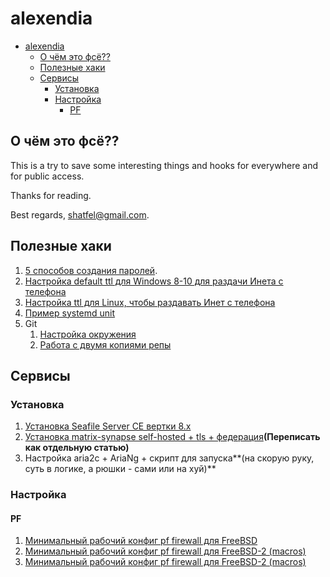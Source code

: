 # alexendia

- [alexendia](#alexendia)
  - [О чём это фсё??](#о-чём-это-фсё)
  - [Полезные хаки](#полезные-хаки)
  - [Сервисы](#сервисы)
    - [Установка](#установка)
    - [Настройка](#настройка)
      - [PF](#pf)

## О чём это фсё??

This is a try to save some interesting things and hooks for everywhere and for public access.

Thanks for reading.

Best regards, shatfel@gmail.com.

## Полезные хаки

1. [5 способов создания паролей](docs/tools-and-hacks/5-ways-to-generate-passwords.md#contents).
2. [Настройка default ttl для Windows 8-10 для раздачи Инета с телефона](docs/tools-and-hacks/windows-8-10-default-TTL-for-mobile-tethering.md)
3. [Настройка ttl для Linux, чтобы раздавать Инет с телефона](docs/tools-and-hacks/linux-TTL-for-mobile-tethering.md)
4. [Пример systemd unit](docs/tools-and-hacks/systemd-unit-example.md)
5. Git
   1. [Настройка окружения](docs/tools-and-hacks/git-env.md)
   2. [Работа с двумя копиями репы](docs/tools-and-hacks/git-two-remotes.md)

## Сервисы
### Установка
1. [Установка Seafile Server CE вертки 8.x](docs/services-config/seafile-server-8x-install.md)
2. [Установка matrix-synapse self-hosted + tls + федерация](https://github.com/shatfel/matrix-template)**(Переписать как отдельную статью)**
3. Настройка aria2c + AriaNg + скрипт для запуска**(на скорую руку, суть в логике, а рюшки - сами или на хуй)**
   
### Настройка
#### PF
1. [Минимальный рабочий конфиг pf firewall для FreeBSD](docs/services-config/pf-minimal.md)
2. [Минимальный рабочий конфиг pf firewall для FreeBSD-2 (macros)](docs/services-config/pf-minimal-macroses.md)
3. [Минимальный рабочий конфиг pf firewall для FreeBSD-2 (macros)](docs/services-config/pf-minimal-soso.md)
